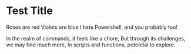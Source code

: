 # Test Title

Roses are red
Violets are blue
I hate Powershell, and you probably too!

In the realm of commands, it feels like a chore,
But through its challenges, we may find much more,
In scripts and functions, potential to explore.
